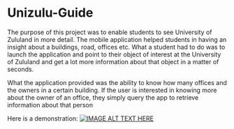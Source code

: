 # Unizulu-Guide

The purpose of this project was to enable students to see University of Zululand in more detail. The mobile application helped students in having an insight about a buildings, road, offices etc. What a student had to do was to launch the application and point to their object of interest at the University of Zululand and get a lot more information about that object in a matter of seconds.

What the application provided was the ability to know how many offices and the owners in a certain building. If the user is interested in knowing more about the owner of an office, they simply query the app to retrieve information about that person

Here is a demonstration:
[![IMAGE ALT TEXT HERE](https://img.youtube.com/vi/E-uxf2WcH_U/0.jpg)](https://youtu.be/E-uxf2WcH_U)
